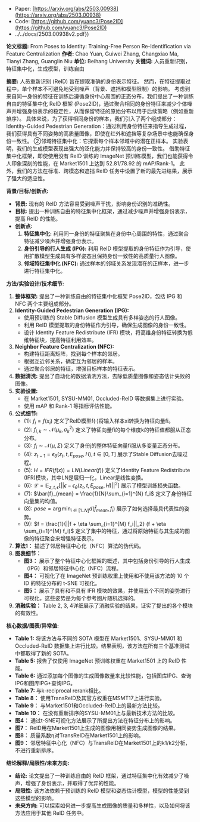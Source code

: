 - Paper: [https://arxiv.org/abs/2503.00938](https://arxiv.org/abs/2503.00938)
- Code: [https://github.com/yuanc3/Pose2ID](https://github.com/yuanc3/Pose2ID)
- ../../docs/2503.00938v2.pdf})


**论文标题:** From Poses to Identity: Training-Free Person Re-Identification via Feature Centralization
**作者:** Chao Yuan, Guiwei Zhang, Changxiao Ma, Tianyi Zhang, Guanglin Niu
**单位:** Beihang University
**关键词:** 人员重新识别，特征集中化，生成模型，训练自由

**摘要:**
人员重新识别 (ReID) 旨在提取准确的身份表示特征。 然而，在特征提取过程中，单个样本不可避免地受到噪声（背景、遮挡和模型限制）的影响。 考虑到来自同一身份的特征在训练后遵循身份中心周围的正态分布，我们提出了一种训练自由的特征集中化 ReID 框架 (Pose2ID)，通过聚合相同的身份特征来减少个体噪声并增强身份表示的稳定性，从而保留特征的原始分布以用于后续策略（例如重新排序）。 具体来说，为了获得相同身份的样本，我们引入了两个组成部分：Identity-Guided Pedestrian Generation：通过利用身份特征来指导生成过程，我们获得具有不同姿势的高质量图像，即使在红外和遮挡等复杂场景中也能确保身份一致性。 ②邻域特征集中化：它探索每个样本邻域中的潜在正样本。 实验表明，我们的生成模型表现出强大的泛化能力并保持较高的身份一致性。 借助特征集中化框架，即使使用没有 ReID 训练的 ImageNet 预训练模型，我们也能获得令人印象深刻的性能，在 Market1501 上达到 52.81/78.92 的 mAP/Rank-1。 此外，我们的方法在标准、跨模态和遮挡 ReID 任务中设置了新的最先进结果，展示了强大的适应性。

**背景/目标/创新点:**
*   **背景:** 现有的 ReID 方法容易受到噪声干扰，影响身份识别的准确性。
*   **目标:** 提出一种训练自由的特征集中化框架，通过减少噪声并增强身份表示，提高 ReID 的性能。
*   **创新点:**
    1.  **特征集中化:** 利用同一身份的特征聚集在身份中心周围的特性，通过聚合特征减少噪声并增强身份表示。
    2.  **身份引导的行人生成 (IPG):** 利用 ReID 模型提取的身份特征作为引导，使用扩散模型生成具有多样姿态且保持身份一致性的高质量行人图像。
    3.  **邻域特征集中化 (NFC):** 通过样本的邻域关系发现潜在的正样本，进一步进行特征集中化。

**方法/实验设计/技术细节:**
1.  **整体框架:** 提出了一种训练自由的特征集中化框架 Pose2ID，包括 IPG 和 NFC 两个主要组成部分。
2.  **Identity-Guided Pedestrian Generation (IPG):**
    *   使用预训练的 Stable Diffusion 模型生成具有多样姿态的行人图像。
    *   利用 ReID 模型提取的身份特征作为引导，确保生成图像的身份一致性。
    *   设计 Identity Feature Redistribute (IFR) 模块，将高维身份特征转换为低维特征块，提高特征利用效率。
3.  **Neighbor Feature Centralization (NFC):**
    *   构建特征距离矩阵，找到每个样本的邻居。
    *   根据互近邻关系，确定互为邻居的样本。
    *   通过聚合邻居的特征，增强目标样本的特征表示。
4.  **数据清洗:** 提出了自动化的数据清洗方法，去除低质量图像和姿态估计失败的图像。
5.  **实验设置:**
    *   在 Market1501, SYSU-MM01, Occluded-ReID 等数据集上进行实验。
    *   使用 mAP 和 Rank-1 等指标评估性能。
6.  **公式细节:**
    *   (1): $f_i = f(x_i)$  定义了ReID模型f(·)将输入样本xi转换为特征向量fi。
    *   (2): $f_{i,k} \sim \mathcal{N}(\mu_k, \sigma_k^2)$ 定义了特征向量fi的每个维度k的特征值都服从正态分布。
    *   (3): $f_i \sim \mathcal{N}(\mu, \Sigma)$ 定义了身份j的整体特征向量fi服从多变量正态分布。
    *   (4): $z_{t-1} = \epsilon_{\theta}(z_t, t, E_{pose}, H), t \in [0, T]$  展示了Stable Diffusion去噪过程。
    *   (5): $H = IFR(f(x)) = LN(Linear(f))$  定义了Identity Feature Redistribute (IFR)模块，其中LN是层归一化，Linear是线性变换。
    *   (6): $\mathcal{L} = \mathbb{E}_{z,t,\epsilon} [||\epsilon - \epsilon_{\theta}(z_t, t, E_{pose}, H)||^2]$  展示了模型训练损失函数。
    *   (7): $\bar{f}_{mean} = \frac{1}{N}\sum_{i=1}^{N} f_i$  定义了身份特征向量集的均值。
    *   (8): $pose = \arg \min_{i \in [1..N]} d(\bar{f}_{mean}, f_i)$  展示了如何选择最具代表性的姿势。
    *   (9): $f = \frac{1}{||f + \eta \sum_{i=1}^{M} f_i||_2} (f + \eta \sum_{i=1}^{M} f_i)$ 定义了集中的特征，通过将原始特征与其生成的图像的特征聚合来增强特征表示。
7.  **算法1：** 描述了邻居特征中心化（NFC）算法的伪代码。
8. **图表细节：**
    * **图3：** 展示了整个特征中心化框架的概述，其中包括身份引导的行人生成（IPG）和邻居特征中心化（NFC）流程。
    * **图4：** 可视化了在 ImageNet 预训练权重上使用和不使用该方法的 10 个 ID 的特征分布的 t-SNE 可视化。
    * **图5：** 展示了具有和不具有 IFR 模块的效果，并使用五个不同的姿势进行可视化，这些姿势是为每个参考图片随机选择的。
9. **消融实验：** Table 2, 3, 4详细展示了消融实验的结果，证实了提出的各个模块的有效性。

**核心数据/图表/异常值:**
*   **Table 1:** 将该方法与不同的 SOTA 模型在 Market1501、SYSU-MM01 和 Occluded-ReID 数据集上进行比较。结果表明，该方法在所有三个基准测试中都取得了新的 SOTA。
*   **Table 5:** 报告了仅使用 ImageNet 预训练权重在 Market1501 上的 ReID 性能。
*   **Table 6:** 通过添加每个图像的生成图像数量来比较性能，包括图库IPG、查询IPG和图库IPG+查询IPG。
*   **Table 7:**  与k-reciprocal rerank相比。
*   **Table 8：** 使用TransReID及其官方权重在MSMT17上进行实验。
*   **Table 9：** 与Market1501和Occluded-ReID上的最新方法比较。
*   **Table 10：** 在没有重新排序的SYSU-MM01上与最新技术方法的比较。
*   **图4：** 通过t-SNE可视化方法展示了所提出方法在特征分布上的影响。
*   **图7：** ReID用在Market1501上生成的图像用相同姿势生成图像的结果。
*   **图8：** 质量系数η对TransReID在Market1501上的影响。
*   **图9：** 邻居特征中心化（NFC）与TransReID在Market1501上的k1/k2分析，不进行重新排序。


**结论解释/局限性/未来方向:**
*   **结论:** 论文提出了一种训练自由的 ReID 框架，通过特征集中化有效减少了噪声，增强了身份表示，并取得了优异的性能。
*   **局限性:** 该方法依赖于预训练的 ReID 模型和姿态估计模型，模型的性能受到这些模型的影响。
*   **未来方向:**  可以探索如何进一步提高生成图像的质量和多样性，以及如何将该方法应用于其他 ReID 任务中。

